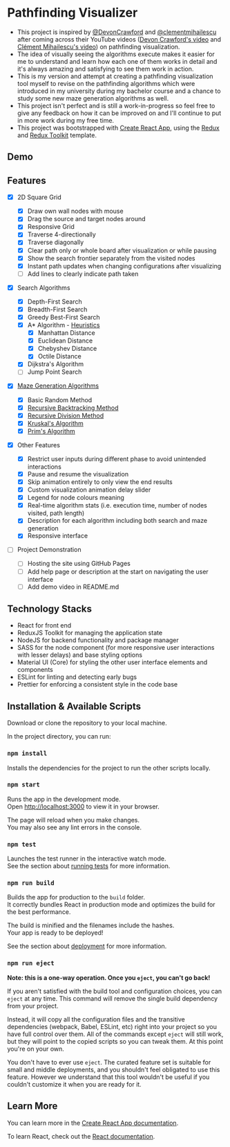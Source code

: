 # Pathfinding Visualizer

- This project is inspired by [@DevonCrawford](https://github.com/DevonCrawford) and [@clementmihailescu](https://github.com/clementmihailescu) after coming across their YouTube videos ([Devon Crawford's video](https://www.youtube.com/watch?v=1-YPj5Vt0oQ) and [Clément Mihailescu's video](https://www.youtube.com/watch?v=n4t_-NjY_Sg)) on pathfinding visualization.
- The idea of visually seeing the algorithms execute makes it easier for me to understand and learn how each one of them works in detail and it's always amazing and satisfying to see them work in action.
- This is my version and attempt at creating a pathfinding visualization tool myself to revise on the pathfinding algorithms which were introduced in my university during my bachelor course and a chance to study some new maze generation algorithms as well.
- This project isn't perfect and is still a work-in-progress so feel free to give any feedback on how it can be improved on and I'll continue to put in more work during my free time.
- This project was bootstrapped with [Create React App](https://github.com/facebook/create-react-app), using the [Redux](https://redux.js.org/) and [Redux Toolkit](https://redux-toolkit.js.org/) template.

## Demo

## Features

- [x] 2D Square Grid

  - [x] Draw own wall nodes with mouse
  - [x] Drag the source and target nodes around
  - [x] Responsive Grid
  - [x] Traverse 4-directionally
  - [x] Traverse diagonally
  - [x] Clear path only or whole board after visualization or while pausing
  - [x] Show the search frontier separately from the visited nodes
  - [x] Instant path updates when changing configurations after visualizing
  - [ ] Add lines to clearly indicate path taken

- [x] Search Algorithms

  - [x] Depth-First Search
  - [x] Breadth-First Search
  - [x] Greedy Best-First Search
  - [x] A\* Algorithm - [Heuristics](http://theory.stanford.edu/~amitp/GameProgramming/Heuristics.html)
    - [x] Manhattan Distance
    - [x] Euclidean Distance
    - [x] Chebyshev Distance
    - [x] Octile Distance
  - [x] Dijkstra\'s Algorithm
  - [ ] Jump Point Search

- [x] [Maze Generation Algorithms](https://en.wikipedia.org/wiki/Maze_generation_algorithm#Simple_algorithms)

  - [x] Basic Random Method
  - [x] [Recursive Backtracking Method](https://weblog.jamisbuck.org/2010/12/27/maze-generation-recursive-backtracking)
  - [x] [Recursive Division Method](https://weblog.jamisbuck.org/2011/1/12/maze-generation-recursive-division-algorithm)
  - [x] [Kruskal\'s Algorithm](https://weblog.jamisbuck.org/2011/1/3/maze-generation-kruskal-s-algorithm)
  - [x] [Prim\'s Algorithm](https://weblog.jamisbuck.org/2011/1/10/maze-generation-prim-s-algorithm.html)

- [x] Other Features

  - [x] Restrict user inputs during different phase to avoid unintended interactions
  - [x] Pause and resume the visualization
  - [x] Skip animation entirely to only view the end results
  - [x] Custom visualization animation delay slider
  - [x] Legend for node colours meaning
  - [x] Real-time algorithm stats (i.e. execution time, number of nodes visited, path length)
  - [x] Description for each algorithm including both search and maze generation
  - [x] Responsive interface

- [ ] Project Demonstration

  - [ ] Hosting the site using GitHub Pages
  - [ ] Add help page or description at the start on navigating the user interface
  - [ ] Add demo video in README.md

## Technology Stacks

- React for front end
- ReduxJS Toolkit for managing the application state
- NodeJS for backend functionality and package manager
- SASS for the node component (for more responsive user interactions with lesser delays) and base styling options
- Material UI (Core) for styling the other user interface elements and components
- ESLint for linting and detecting early bugs
- Prettier for enforcing a consistent style in the code base

## Installation & Available Scripts

Download or clone the repository to your local machine.

In the project directory, you can run:

### `npm install`

Installs the dependencies for the project to run the other scripts locally.

### `npm start`

Runs the app in the development mode.\
Open [http://localhost:3000](http://localhost:3000) to view it in your browser.

The page will reload when you make changes.\
You may also see any lint errors in the console.

### `npm test`

Launches the test runner in the interactive watch mode.\
See the section about [running tests](https://facebook.github.io/create-react-app/docs/running-tests) for more information.

### `npm run build`

Builds the app for production to the `build` folder.\
It correctly bundles React in production mode and optimizes the build for the best performance.

The build is minified and the filenames include the hashes.\
Your app is ready to be deployed!

See the section about [deployment](https://facebook.github.io/create-react-app/docs/deployment) for more information.

### `npm run eject`

**Note: this is a one-way operation. Once you `eject`, you can't go back!**

If you aren't satisfied with the build tool and configuration choices, you can `eject` at any time. This command will remove the single build dependency from your project.

Instead, it will copy all the configuration files and the transitive dependencies (webpack, Babel, ESLint, etc) right into your project so you have full control over them. All of the commands except `eject` will still work, but they will point to the copied scripts so you can tweak them. At this point you're on your own.

You don't have to ever use `eject`. The curated feature set is suitable for small and middle deployments, and you shouldn't feel obligated to use this feature. However we understand that this tool wouldn't be useful if you couldn't customize it when you are ready for it.

## Learn More

You can learn more in the [Create React App documentation](https://facebook.github.io/create-react-app/docs/getting-started).

To learn React, check out the [React documentation](https://reactjs.org/).
